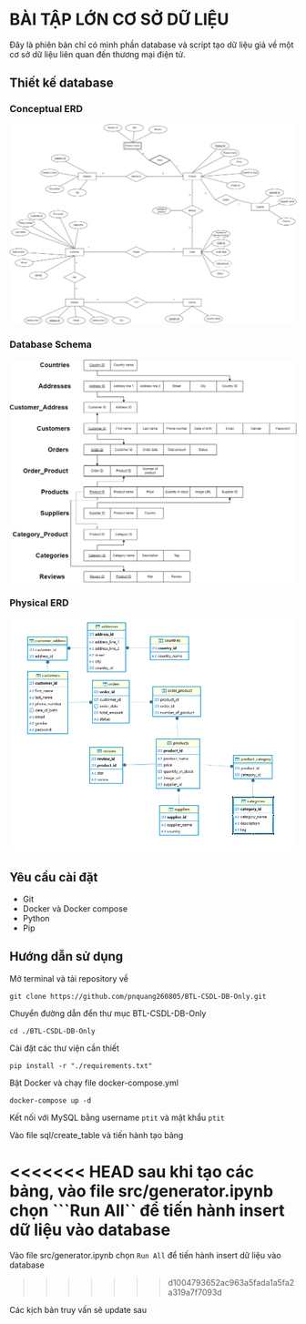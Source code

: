 
# __BÀI TẬP LỚN CƠ SỞ DỮ LIỆU__

Đây là phiên bản chỉ có mình phần database và script tạo dữ liệu giả về một cơ sở dữ liệu liên quan đến thương mại điện tử.

## __Thiết kế database__
### __Conceptual ERD__
![Conceptual ERD](/database_desgin/ERD%20E-commerce.jpg)
### __Database Schema__
![Database Schema](/database_desgin/Entity%20Relationships%20Schema.jpg)
### __Physical ERD__
![Physical ERD](/database_desgin/physical%20erd.png)

## __Yêu cầu cài đặt__
+ Git
+ Docker và Docker compose
+ Python
+ Pip

## __Hướng dẫn sử dụng__
Mở terminal và tải repository về
```
git clone https://github.com/pnquang260805/BTL-CSDL-DB-Only.git
```

Chuyển đường dẫn đển thư mục BTL-CSDL-DB-Only

```
cd ./BTL-CSDL-DB-Only
```
Cài đặt các thư viện cần thiết
```
pip install -r "./requirements.txt"
```

Bật Docker và chạy file docker-compose.yml
```
docker-compose up -d
```
Kết nối với MySQL bằng username ```ptit``` và mật khẩu ```ptit```

Vào file sql/create_table và tiến hành tạo bảng

<<<<<<< HEAD
sau khi tạo các bảng, vào file src/generator.ipynb chọn ```Run All`` để tiến hành insert dữ liệu vào database
=======
Vào file src/generator.ipynb chọn ```Run All``` để tiến hành insert dữ liệu vào database
>>>>>>> d1004793652ac963a5fada1a5fa2a319a7f7093d

Các kịch bản truy vấn sẽ update sau
